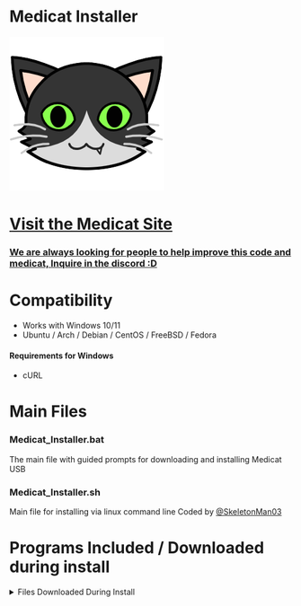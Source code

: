 # Medicat Installer
![Logo](icon.png)

# [Visit the Medicat Site](http://medicatusb.com/)

### [We are always looking for people to help improve this code and medicat, Inquire in the discord :D](http://medicatusb.com/discord)

# Compatibility
* Works with Windows 10/11
* Ubuntu / Arch / Debian / CentOS / FreeBSD / Fedora

#### Requirements for Windows
* cURL

# Main Files
### Medicat_Installer.bat
The main file with guided prompts for downloading and installing Medicat USB

### Medicat_Installer.sh
Main file for installing via linux command line
Coded by [@SkeletonMan03](https://github.com/SkeletonMan03)

# Programs Included / Downloaded during install
<details>
  <summary>Files Downloaded During Install</summary>
  
  ## Files Downloaded
  1. [Gdrive](https://github.com/prasmussen/gdrive)
      * For downloading from Google Drive.
  2. [aria2](https://github.com/aria2/aria2)
      * For downloading from torrent file.
  3. [7Zip](https://www.7-zip.org/)
      * For File Extraction
  4. [Wget](https://eternallybored.org/misc/wget/)
      * For downloading files from the internet. Because I hate curl...
 
  ## Files Included In Bin.bat
  1. [batbox](https://github.com/TheBATeam/BATBOX-An-Awesome-Batch-Plugin)
  2. [Box](https://github.com/TheBATeam/Box-Function-2.0)
  3. [Button](https://github.com/TheBATeam/Button-Function-2.0-by-Kvc)
  4. [Getinput](https://github.com/TheBATeam/GetInput-By-Aacini)
  5. [Getlen](https://github.com/TheBATeam/Getlen-Function-2.0-by-Kvc)
  6. [QuickSFV](http://www.quicksfv.org/)
      * For hashing files somewhat quickly...
</details>

